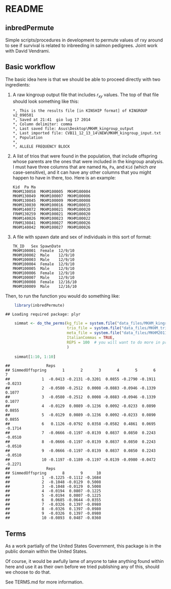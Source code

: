 # README

## inbredPermute

Simple scripts/procedures in development to permute values of rxy around to
see if survival is related to inbreeding in salmon pedigrees.  Joint work 
with David Vendrami.

## Basic workflow

The basic idea here is that we should be able to proceed directly with two ingredients:

1. A raw kingroup output file that includes $r_{xy}$ values.  The top of that file should
    look something like this:
    
    ```
    *, This is the results file [in KINSHIP format] of KINGROUP v2_090501
    *, Saved at 21:41  gio lug 17 2014
    *, Column delimiter: comma
    *, Last saved file: Asus\Desktop\MKHM_kingroup_output
    *, Last imported file: CVB11_12_13_14\NEW\MKHM_kingroup_input.txt
    *, Population
    *,  
    *, ALLELE FREQUENCY BLOCK
    ```

1. A list of trios that were found in the population, that include offspring whose
    parents are the ones that were included in the kingroup analysis.  I must have three columns
    that are named `Ma`, `Pa`, and `Kid` (which _are_ case-sensitive), and it can have any other columns
    that you might happen to have in there, too.  Here is an example:
    
    ```
    Kid  Pa	Ma
    MKHM130058	MKHM100005	MKHM100004
    MKHM130049	MKHM100007	MKHM100006
    MKHM130045	MKHM100009	MKHM100008
    MKHM130030	MKHM100016	MKHM100015
    MKHM140072	MKHM100021	MKHM100020
    FRHM130259	MKHM100021	MKHM100020
    MKHM140026	MKHM100023	MKHM100022
    FRHM130841	MKHM100027	MKHM100026
    MKHM140042	MKHM100027	MKHM100026
    ```

1. A file with spawn date and sex of individuals in this sort of format:
    
    ```
    TK_ID	Sex	SpawnDate
    MKHM100001	Female	12/9/10
    MKHM100002	Male	12/9/10
    MKHM100003	Male	12/9/10
    MKHM100004	Female	12/9/10
    MKHM100005	Male	12/9/10
    MKHM100006	Female	12/9/10
    MKHM100007	Male	12/9/10
    MKHM100008	Female	12/16/10
    MKHM100009	Male	12/16/10
    ```

Then, to run the function you would do something like:

```r
    library(inbredPermute)
```

```
## Loading required package: plyr
```

```r
    simmat <- do_the_perms(kg_file = system.file("data_files/MKHM_kingroup_output.csv", package="inbredPermute", mustWork = T),
                           trio_file = system.file("data_files/MKHM_trios.txt", package="inbredPermute", mustWork = T),
                           meta_file = system.file("data_files/MKHM2011_metadata.txt", package="inbredPermute", mustWork = T),
                           ItalianCommas = TRUE,
                           REPS = 100  # you will want to do more in practice
                           )
    
    simmat[1:10, 1:10]
```

```
##                Reps
## SimmedOffspring       1       2       3       4       5       6       7
##              1  -0.0413 -0.2131 -0.3201  0.0855 -0.2790 -0.1911 -0.0233
##              2  -0.0580 -0.2512  0.0008 -0.0883 -0.0946 -0.1339  0.1077
##              3  -0.0580 -0.2512  0.0008 -0.0883 -0.0946 -0.1339  0.1077
##              4  -0.0129  0.0089 -0.1236  0.0092 -0.0233  0.0890  0.0855
##              5  -0.0129  0.0089 -0.1236  0.0092 -0.0233  0.0890  0.0855
##              6   0.1126 -0.0792  0.0358 -0.0582  0.4861  0.0695 -0.1714
##              7  -0.0666 -0.1197 -0.0139  0.0837  0.0850  0.2243 -0.0510
##              8  -0.0666 -0.1197 -0.0139  0.0837  0.0850  0.2243 -0.0510
##              9  -0.0666 -0.1197 -0.0139  0.0837  0.0850  0.2243 -0.0510
##              10 -0.1197 -0.1189 -0.1197 -0.0139 -0.0980 -0.0472 -0.2271
##                Reps
## SimmedOffspring       8       9      10
##              1  -0.1225 -0.1112 -0.1684
##              2  -0.1048 -0.0129  0.5008
##              3  -0.1048 -0.0129  0.5008
##              4  -0.0194  0.0807 -0.1225
##              5  -0.0194  0.0807 -0.1225
##              6   0.0685 -0.0644 -0.0355
##              7  -0.0326  0.1397 -0.0980
##              8  -0.0326  0.1397 -0.0980
##              9  -0.0326  0.1397 -0.0980
##              10 -0.0893  0.0487 -0.0360
```


## Terms 

As a work partially of the United States Government, this package is in the
public domain within the United States. 

Of course, it would be awfully lame of anyone to take anything found within
here and use it as their own before we tried publishing any of this, should
we choose to do that.

See TERMS.md for more information.

